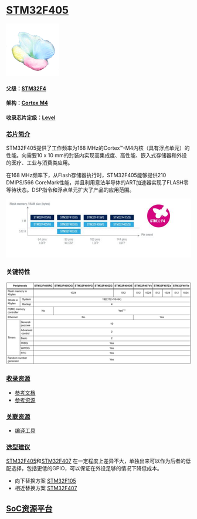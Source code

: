 ﻿# [STM32F405](https://github.com/sochub/STM32F405) 
[![sites](SoC/qitas.png)](http://www.qitas.cn) 
#### 父级：[STM32F4](https://github.com/sochub/STM32F4)
#### 架构：[Cortex M4](https://github.com/sochub/CM4) 
#### 收录芯片定级：[Level](https://github.com/sochub/Level)
### [芯片简介](https://github.com/sochub/STM32F405/wiki)

STM32F405提供了工作频率为168 MHz的Cortex™-M4内核（具有浮点单元）的性能。向需要10 x 10 mm的封装内实现高集成度、高性能、嵌入式存储器和外设的医疗、工业与消费类应用。

在168 MHz频率下，从Flash存储器执行时，STM32F405能够提供210 DMIPS/566 CoreMark性能，并且利用意法半导体的ART加速器实现了FLASH零等待状态。DSP指令和浮点单元扩大了产品的应用范围。

[![sites](SoC/STM32F405.jpg)](https://www.st.com/en/microcontrollers-microprocessors/stm32f405-415.html) 

### 关键特性

[![sites](SoC/STM32FP.jpg)](https://www.st.com/content/st_com/en/products/microcontrollers-microprocessors/stm32-32-bit-arm-cortex-mcus/stm32-high-performance-mcus/stm32f4-series/stm32f405-415/stm32f405rg.html) 

### [收录资源](https://github.com/sochub/STM32F405)

* [参考文档](docs/)
* [参考资源](src/)

### [关联资源](https://github.com/sochub)

* [编译工具](https://github.com/sochub/arm-none-eabi)

### [选型建议](https://github.com/sochub)

[STM32F405](https://github.com/sochub/STM32F405)和[STM32F407](https://github.com/sochub/STM32F407) 在一定程度上差异不大，单独出来可以作为后者的低配选择，包括更低的GPIO，可以保证在外设足够的情况下降低成本。

* 向下替换方案 [STM32F105](https://github.com/sochub/STM32F105) 
* 相近替换方案 [STM32F407](https://github.com/sochub/STM32F429) 

##  [SoC资源平台](http://www.qitas.cn)
